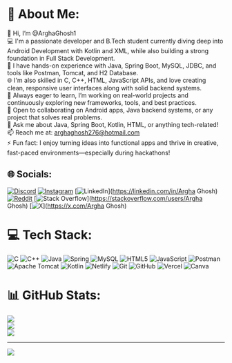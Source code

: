 # 💫 About Me:
👋 Hi, I’m @ArghaGhosh1<br>💻 I'm a passionate developer and B.Tech student currently diving deep into Android Development with Kotlin and XML, while also building a strong foundation in Full Stack Development.<br>🧠 I have hands-on experience with Java, Spring Boot, MySQL, JDBC, and tools like Postman, Tomcat, and H2 Database.<br>🌐 I'm also skilled in C, C++, HTML, JavaScript APIs, and love creating clean, responsive user interfaces along with solid backend systems.<br>🚀 Always eager to learn, I’m working on real-world projects and continuously exploring new frameworks, tools, and best practices.<br>🤝 Open to collaborating on Android apps, Java backend systems, or any project that solves real problems.<br>💬 Ask me about Java, Spring Boot, Kotlin, HTML, or anything tech-related!<br>📫 Reach me at: arghaghosh276@hotmail.com<br>⚡ Fun fact: I enjoy turning ideas into functional apps and thrive in creative, fast-paced environments—especially during hackathons!


## 🌐 Socials:
[![Discord](https://img.shields.io/badge/Discord-%237289DA.svg?logo=discord&logoColor=white)](https://discord.gg/https://discord.gg/DXtSJrwn) [![Instagram](https://img.shields.io/badge/Instagram-%23E4405F.svg?logo=Instagram&logoColor=white)](https://instagram.com/argha.ghosh1) [![LinkedIn](https://img.shields.io/badge/LinkedIn-%230077B5.svg?logo=linkedin&logoColor=white)](https://linkedin.com/in/Argha Ghosh) [![Reddit](https://img.shields.io/badge/Reddit-%23FF4500.svg?logo=Reddit&logoColor=white)](https://reddit.com/user/u/Argha9330) [![Stack Overflow](https://img.shields.io/badge/-Stackoverflow-FE7A16?logo=stack-overflow&logoColor=white)](https://stackoverflow.com/users/Argha Ghosh) [![X](https://img.shields.io/badge/X-black.svg?logo=X&logoColor=white)](https://x.com/Argha Ghosh) 

# 💻 Tech Stack:
![C](https://img.shields.io/badge/c-%2300599C.svg?style=for-the-badge&logo=c&logoColor=white) ![C++](https://img.shields.io/badge/c++-%2300599C.svg?style=for-the-badge&logo=c%2B%2B&logoColor=white) ![Java](https://img.shields.io/badge/java-%23ED8B00.svg?style=for-the-badge&logo=openjdk&logoColor=white) ![Spring](https://img.shields.io/badge/spring-%236DB33F.svg?style=for-the-badge&logo=spring&logoColor=white) ![MySQL](https://img.shields.io/badge/mysql-4479A1.svg?style=for-the-badge&logo=mysql&logoColor=white) ![HTML5](https://img.shields.io/badge/html5-%23E34F26.svg?style=for-the-badge&logo=html5&logoColor=white) ![JavaScript](https://img.shields.io/badge/javascript-%23323330.svg?style=for-the-badge&logo=javascript&logoColor=%23F7DF1E) ![Postman](https://img.shields.io/badge/Postman-FF6C37?style=for-the-badge&logo=postman&logoColor=white) ![Apache Tomcat](https://img.shields.io/badge/apache%20tomcat-%23F8DC75.svg?style=for-the-badge&logo=apache-tomcat&logoColor=black) ![Kotlin](https://img.shields.io/badge/kotlin-%237F52FF.svg?style=for-the-badge&logo=kotlin&logoColor=white) ![Netlify](https://img.shields.io/badge/netlify-%23000000.svg?style=for-the-badge&logo=netlify&logoColor=#00C7B7) ![Git](https://img.shields.io/badge/git-%23F05033.svg?style=for-the-badge&logo=git&logoColor=white) ![GitHub](https://img.shields.io/badge/github-%23121011.svg?style=for-the-badge&logo=github&logoColor=white) ![Vercel](https://img.shields.io/badge/vercel-%23000000.svg?style=for-the-badge&logo=vercel&logoColor=white) ![Canva](https://img.shields.io/badge/Canva-%2300C4CC.svg?style=for-the-badge&logo=Canva&logoColor=white)
# 📊 GitHub Stats:
![](https://github-readme-stats.vercel.app/api?username=ArghaGhosh1&theme=dark&hide_border=false&include_all_commits=false&count_private=false)<br/>
![](https://nirzak-streak-stats.vercel.app/?user=ArghaGhosh1&theme=dark&hide_border=false)<br/>
![](https://github-readme-stats.vercel.app/api/top-langs/?username=ArghaGhosh1&theme=dark&hide_border=false&include_all_commits=false&count_private=false&layout=compact)

---
[![](https://visitcount.itsvg.in/api?id=ArghaGhosh1&icon=0&color=0)](https://visitcount.itsvg.in)

<!-- Proudly created with GPRM ( https://gprm.itsvg.in ) -->
